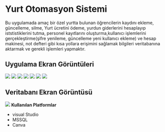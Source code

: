 # Yurt Otomasyon Sistemi

Bu uygulamada amaç bir özel yurtta bulunan öğrencilerin kaydını ekleme, güncelleme, silme, Yurt ücretini ödeme, yurdun giderlerini hesaplayıp iststistiklerini tutma, personel kayıtlarını oluşturma,kullanıcı işlemlerini gerçekleştirme(şifre yenileme, güncelleme yeni kullanıcı ekleme) ve hesap makinesi, not defteri gibi kısa yollara erişimini sağlamak bilgileri veritabanına aktarmak ve gerekli işlemleri yapmaktır.

<h2>Uygulama Ekran Görüntüleri</h2>
<img src="https://i.hizliresim.com/addn35l.PNG"></img>
<img src="https://i.hizliresim.com/nvlldon.PNG"></img>
<img src="https://i.hizliresim.com/gu40t4l.PNG"></img>
<img src="https://i.hizliresim.com/cf9jp2l.PNG"></img>
<img src="https://i.hizliresim.com/gghmx5q.PNG"></img>
<img src="https://i.hizliresim.com/l376a8i.PNG"></img>
<img src="https://i.hizliresim.com/t7m05nd.PNG"></img>
<h2>Veritabanı Ekran Görüntüsü</h2>
<img src="https://i.hizliresim.com/hqu1cfp.png"></img>
 <b>Kullanılan Platformlar</b>
 <ul>
 <li>visual Studio </li>
  <li>MSSQL </li>
 <li> Canva	</li>
</ul>
 
